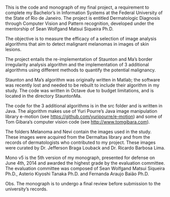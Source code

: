 
This is the code and monograph of my final project, a requirement to complete my Bachelor’s in Information Systems at the Federal University of the State of Rio de Janeiro. The project is entitled Dermatologic Diagnosis through Computer Vision and Pattern recognition, developed under the mentorship of Sean Wolfgand Matsui Siqueira Ph.D.

The objective is to measure the efficacy of a selection of image analysis algorithms that aim to detect malignant melanomas in images of skin lesions.

The project entails the re-implementation of Staunton and Ma’s border irregularity analysis algorithm and the implementation of 3 additional algorithms using different methods to quantify the potential malignancy. 

Staunton and Ma’s algorithm was originally written in Matlab; the software was recently lost and needed to be rebuilt to include their algorithm in my study. The code was written in Octave due to budget limitations, and is located in the directory StauntonMa.

The code for the 3 additional algorithms is in the src folder and is written in Java. The algorithm makes use of Yuri Pourre’s Java image manipulation library e-motion (see https://github.com/yuripourre/e-motion) and some of Tom Gibara’s computer vision code (see http://www.tomgibara.com).

The folders Melanoma and Nevi contain the images used in the study. These images were acquired from the Dermaltas library and from the records of dermatologists who contributed to my project. These images were curated by Dr. Jefferson Braga Louback and Dr. Ricardo Barbosa Lima. 

Mono v5 is the 5th version of my monograph, presented for defense on June 4th, 2014 and awarded the highest grade by the evaluation committee. The evaluation committee was composed of Sean Wolfgand Matsui Siqueira Ph.D., Asterio Kiyoshi Tanaka Ph.D. and Fernanda  Araujo Baião Ph.D.

Obs. The monograph is to undergo a final review before submission to the university’s records.

